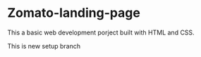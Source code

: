 # Zomato-landing-page

This a basic web development porject built with HTML and CSS.

This is new setup branch 